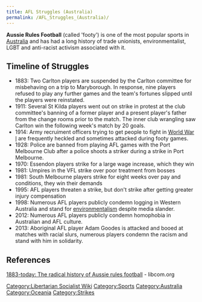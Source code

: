 ```yaml
---
title: AFL Struggles (Australia)
permalink: /AFL_Struggles_(Australia)/
---
```


**Aussie Rules Football** (called 'footy') is one of the most popular
sports in [Australia](Australia "wikilink") and has had a long history
of trade unionists, environmentalist, LGBT and anti-racist activism
associated with it.

## Timeline of Struggles

- 1883: Two Carlton players are suspended by the Carlton committee for
  misbehaving on a trip to Maryborough. In response, nine players
  refused to play any further games and the team's fortunes slipped
  until the players were reinstated.
- 1911: Several St Kilda players went out on strike in protest at the
  club committee's banning of a former player and a present player's
  father from the change rooms prior to the match. The inner club
  wrangling saw Carlton win the following week's match by 20 goals.
- 1914: Army recruiment officers trying to get people to fight in [World
  War I](World_War_I "wikilink") are frequently heckled and sometimes
  attacked during footy games.
- 1928: Police are banned from playing AFL games with the Port Melbourne
  Club after a police shoots a striker during a strike in Port
  Melbourne.
- 1970: Essendon players strike for a large wage increase, which they
  win
- 1981: Umpires in the VFL strike over poor treatment from bosses
- 1981: South Melbourne players strike for eight weeks over pay and
  conditions, they win their demands
- 1995: AFL players threaten a strike, but don't strike after getting
  greater injury compensation
- 1998: Numerous AFL players publicly condemn logging in Western
  Australia and stand for
  [environmentalism](environmentalism "wikilink") despite media slander.
- 2012: Numerous AFL players publicly condemn homophobia in Australian
  and AFL culture.
- 2013: Aboriginal AFL player Adam Goodes is attacked and booed at
  matches with racial slurs, numerous players condemn the racism and
  stand with him in solidarity.

## References

[1883-today: The radical history of Aussie rules
football](https://libcom.org/history/1883-today-the-radical-history-of-aussie-rules-football) -
libcom.org

[Category:Libertarian Socialist
Wiki](Category:Libertarian_Socialist_Wiki "wikilink")
[Category:Sports](Category:Sports "wikilink")
[Category:Australia](Category:Australia "wikilink")
[Category:Oceania](Category:Oceania "wikilink")
[Category:Strikes](Category:Strikes "wikilink")